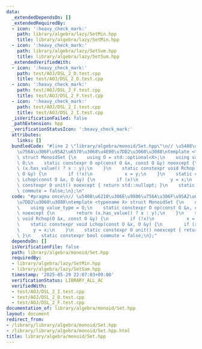 ```yaml
---
data:
  _extendedDependsOn: []
  _extendedRequiredBy:
  - icon: ':heavy_check_mark:'
    path: library/algebra/lazy/SetMin.hpp
    title: library/algebra/lazy/SetMin.hpp
  - icon: ':heavy_check_mark:'
    path: library/algebra/lazy/SetSum.hpp
    title: library/algebra/lazy/SetSum.hpp
  _extendedVerifiedWith:
  - icon: ':heavy_check_mark:'
    path: test/AOJ/DSL_2_D.test.cpp
    title: test/AOJ/DSL_2_D.test.cpp
  - icon: ':heavy_check_mark:'
    path: test/AOJ/DSL_2_F.test.cpp
    title: test/AOJ/DSL_2_F.test.cpp
  - icon: ':heavy_check_mark:'
    path: test/AOJ/DSL_2_I.test.cpp
    title: test/AOJ/DSL_2_I.test.cpp
  _isVerificationFailed: false
  _pathExtension: hpp
  _verificationStatusIcon: ':heavy_check_mark:'
  attributes:
    links: []
  bundledCode: "#line 2 \"library/algebra/monoid/Set.hpp\"\n// \u5408\u6210\u306E\u9806\
    \u756A\u306F\u95A2\u6570\u3068\u4E00\u7DD2\u3060\u3088\ntemplate <typename X>\
    \ struct MonoidSet {\n    using O = std::optional<X>;\n    using value_type =\
    \ O;\n    static constexpr O op(const O &x, const O &y) noexcept {\n        return\
    \ (x.has_value() ? x : y);\n    }\n    static constexpr void Rchop(O &x, const\
    \ O &y) {\n        if (!x)\n            x = y;\n    }\n    static constexpr void\
    \ Lchop(const O &x, O &y) {\n        if (x)\n            y = x;\n    }\n    static\
    \ constexpr O unit() noexcept { return std::nullopt; }\n    static constexpr bool\
    \ commute = false;\n};\n"
  code: "#pragma once\n// \u5408\u6210\u306E\u9806\u756A\u306F\u95A2\u6570\u3068\u4E00\
    \u7DD2\u3060\u3088\ntemplate <typename X> struct MonoidSet {\n    using O = std::optional<X>;\n\
    \    using value_type = O;\n    static constexpr O op(const O &x, const O &y)\
    \ noexcept {\n        return (x.has_value() ? x : y);\n    }\n    static constexpr\
    \ void Rchop(O &x, const O &y) {\n        if (!x)\n            x = y;\n    }\n\
    \    static constexpr void Lchop(const O &x, O &y) {\n        if (x)\n       \
    \     y = x;\n    }\n    static constexpr O unit() noexcept { return std::nullopt;\
    \ }\n    static constexpr bool commute = false;\n};"
  dependsOn: []
  isVerificationFile: false
  path: library/algebra/monoid/Set.hpp
  requiredBy:
  - library/algebra/lazy/SetMin.hpp
  - library/algebra/lazy/SetSum.hpp
  timestamp: '2025-05-29 22:07:03+09:00'
  verificationStatus: LIBRARY_ALL_AC
  verifiedWith:
  - test/AOJ/DSL_2_I.test.cpp
  - test/AOJ/DSL_2_D.test.cpp
  - test/AOJ/DSL_2_F.test.cpp
documentation_of: library/algebra/monoid/Set.hpp
layout: document
redirect_from:
- /library/library/algebra/monoid/Set.hpp
- /library/library/algebra/monoid/Set.hpp.html
title: library/algebra/monoid/Set.hpp
---
```

